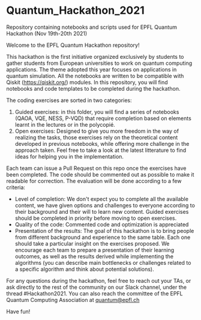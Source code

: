 # Quantum_Hackathon_2021
Repository containing notebooks and scripts used for EPFL Quantum Hackathon (Nov 19th-20th 2021)

Welcome to the EPFL Quantum Hackathon repository!

This hackathon is the first initiative organized exclusively by students to gather students from European universities to work on quantum computing applications.
The theme adopted this year focuses on applications in quantum simulation. All the notebooks are written to be compatible with Qiskit (https://qiskit.org/) modules.
In this repository, you will find notebooks and code templates to be completed during the hackathon.

The coding exercises are sorted in two categories:
1. Guided exercises: in this folder, you will find a series of notebooks (QAOA, VQE, NESS, P-VQD) that require completion based on elements learnt in the lectures or in the polycopié.
2. Open exercises: Designed to give you more freedom in the way of realizing the tasks, those exercises rely on the theoretical content developed in previous notebooks, while offering more challenge in the approach taken.
   Feel free to take a look at the latest litterature to find ideas for helping you in the implementation.

Each team can issue a Pull Request on this repo once the exercises have been completed.
The code should be commented out as possible to make it readable for correction. The evaluation will be done according to a few criteria:
- Level of completion: We don't expect you to complete all the available content, we have given options and challenges to everyone according to their background and their will to learn new content. Guided exercises should be completed in priority before moving to open exercises.
- Quality of the code: Commented code and optimization is appreciated
- Presentation of the results: The goal of this hackathon is to bring people from different background and experience to the same table. Each one should take a particular insight on the exercises proposed. We encourage each team to prepare a presentation of their learning outcomes, as well as the results derived while implementing the algorithms (you can describe main bottlenecks or challenges related to a specific algorithm and think about potential solutions).

For any questions during the hackathon, feel free to reach out your TAs, or ask directly to the rest of the community on our Slack channel, under the thread #Hackathon2021.
You can also reach the committee of the EPFL Quantum Computing Association at quantum@epfl.ch

Have fun!
